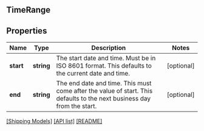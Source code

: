 ## TimeRange

## Properties

Name | Type | Description | Notes
------------ | ------------- | ------------- | -------------
**start** | **string** | The start date and time. Must be in ISO 8601 format. This defaults to the current date and time. | [optional]
**end** | **string** | The end date and time. This must come after the value of start. This defaults to the next business day from the start. | [optional]

[[Shipping Models]](../) [[API list]](../../Api) [[README]](../../../README.md)
